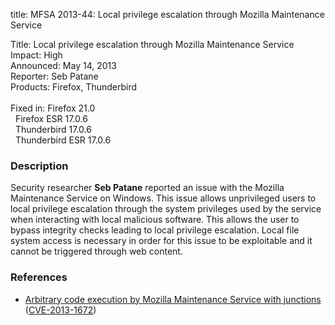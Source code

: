 title: MFSA 2013-44: Local privilege escalation through Mozilla Maintenance Service 

<p>
<span class="label">Title:</span>      Local privilege escalation through
Mozilla Maintenance Service <br/>
<span class="label">Impact:</span>     High<br/>
<span class="label">Announced:</span>  May 14, 2013<br/>
<span class="label">Reporter:</span>   Seb Patane<br/>
<span class="label">Products:</span>   Firefox, Thunderbird<br/>
<br/>
<span class="label">Fixed in:</span>   Firefox 21.0<br/>
<span class="label">&#160;</span>      Firefox ESR 17.0.6<br/>
<span class="label">&#160;</span>      Thunderbird 17.0.6<br/>
<span class="label">&#160;</span>      Thunderbird ESR 17.0.6<br/>
</p>


<h3>Description</h3>

<p>Security researcher <strong>Seb Patane</strong> reported an issue with the
Mozilla Maintenance Service on Windows. This issue allows unprivileged users to
local privilege escalation through the system privileges used by the service
when interacting with local malicious software. This allows the user to bypass
integrity checks leading to local privilege escalation. Local file system access
is necessary in order for this issue to be exploitable and it cannot be
triggered through web content. 
</p>


<h3>References</h3>

<ul>
  <li><a href="https://bugzilla.mozilla.org/show_bug.cgi?id=850492">
      Arbitrary code execution by Mozilla Maintenance Service with junctions</a>
(<a href="http://cve.mitre.org/cgi-bin/cvename.cgi?name=CVE-2013-1672" class="ex-ref">CVE-2013-1672</a>)</li>
</ul>



